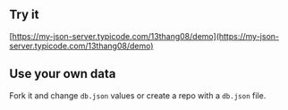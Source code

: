 ## Try it

[https://my-json-server.typicode.com/13thang08/demo](https://my-json-server.typicode.com/13thang08/demo)

## Use your own data

Fork it and change `db.json` values or create a repo with a `db.json` file.
